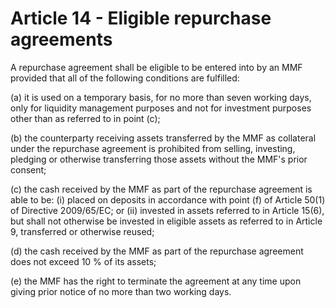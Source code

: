 # Article 14 - Eligible repurchase agreements


A repurchase agreement shall be eligible to be entered into by an MMF provided that all of the following conditions are fulfilled:

(a) it is used on a temporary basis, for no more than seven working days, only for liquidity management purposes and not for investment purposes other than as referred to in point (c);

(b) the counterparty receiving assets transferred by the MMF as collateral under the repurchase agreement is prohibited from selling, investing, pledging or otherwise transferring those assets without the MMF's prior consent;

(c) the cash received by the MMF as part of the repurchase agreement is able to be: (i) placed on deposits in accordance with point (f) of Article 50(1) of Directive 2009/65/EC; or (ii) invested in assets referred to in Article 15(6), but shall not otherwise be invested in eligible assets as referred to in Article 9, transferred or otherwise reused;

(d) the cash received by the MMF as part of the repurchase agreement does not exceed 10 % of its assets;

(e) the MMF has the right to terminate the agreement at any time upon giving prior notice of no more than two working days.
